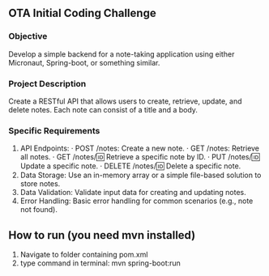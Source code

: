 
## OTA Initial Coding Challenge

### Objective
Develop a simple backend for a note-taking application using either Micronaut, Spring-boot, or something similar.

### Project Description
Create a RESTful API that allows users to create, retrieve, update, and delete notes. Each note can consist of a title and a body.


### Specific Requirements
1. API Endpoints:
· POST /notes: Create a new note.
· GET /notes: Retrieve all notes.
· GET /notes/:id: Retrieve a specific note by ID.
· PUT /notes/:id: Update a specific note.
· DELETE /notes/:id: Delete a specific note.
2. Data Storage: Use an in-memory array or a simple file-based solution to store notes.
3. Data Validation: Validate input data for creating and updating notes.
4. Error Handling: Basic error handling for common scenarios (e.g., note not found).


## How to run (you need mvn installed)

1. Navigate to folder containing pom.xml
2. type command in terminal: mvn spring-boot:run
